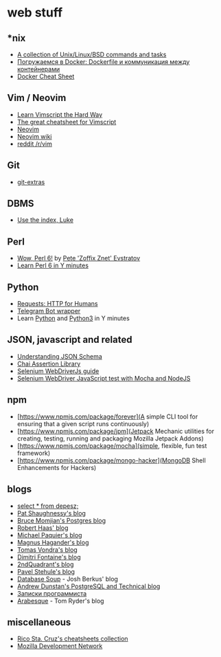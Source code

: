 # web stuff

## \*nix

 - [A collection of Unix/Linux/BSD commands and tasks](http://cb.vu/unixtoolbox.xhtml)
 - [Погружаемся в Docker: Dockerfile и коммуникация между контейнерами](https://habrahabr.ru/company/infobox/blog/240623/)
 - [Docker Cheat Sheet](https://github.com/wsargent/docker-cheat-sheet)

## Vim / Neovim

 - [Learn Vimscript the Hard Way](http://learnvimscriptthehardway.stevelosh.com)
 - [The great cheatsheet for Vimscript](http://ricostacruz.com/cheatsheets/vimscript.html)
 - [Neovim](https://neovim.io)
 - [Neovim wiki](https://github.com/neovim/neovim/wiki)
 - [reddit /r/vim](https://www.reddit.com/search?q=vim&sort=new)

## Git
 - [git-extras](https://github.com/tj/git-extras)

## DBMS

 - [Use the index, Luke](http://use-the-index-luke.com/)

## Perl

 - [Wow, Perl 6!](http://tpm2016.zoffix.com) by [Pete 'Zoffix Znet' Evstratov](https://metacpan.org/author/ZOFFIX)
 - [Learn Perl 6 in Y minutes](https://learnxinyminutes.com/docs/perl6)

## Python

 - [Requests: HTTP for Humans](http://docs.python-requests.org/en/master/)
 - [Telegram Bot wrapper](https://github.com/python-telegram-bot/python-telegram-bot.git)
 - Learn [Python](https://learnxinyminutes.com/docs/python) and [Python3](https://learnxinyminutes.com/docs/python3) in Y minutes

## JSON, javascript and related

 - [Understanding JSON Schema](http://spacetelescope.github.io/understanding-json-schema/index.html)
 - [Chai Assertion Library](http://chaijs.com/)
 - [Selenium WebDriverJs guide](https://github.com/SeleniumHQ/selenium/wiki/WebDriverJs)
 - [Selenium WebDriver JavaScript test with Mocha and NodeJS](https://gist.github.com/patoi/5330701)

## npm

 - [https://www.npmjs.com/package/forever](A simple CLI tool for ensuring that a given script runs continuously)
 - [https://www.npmjs.com/package/jpm](Jetpack Mechanic utilities for creating, testing, running and packaging Mozilla Jetpack Addons)
 - [https://www.npmjs.com/package/mocha](simple, flexible, fun test framework)
 - [https://www.npmjs.com/package/mongo-hacker](MongoDB Shell Enhancements for Hackers)

## blogs

 - [select * from depesz;](http://www.depesz.com)
 - [Pat Shaughnessy's blog](http://patshaughnessy.net)
 - [Bruce Momjian's Postgres blog](http://momjian.us/main/blogs/pgblog.html)
 - [Robert Haas' blog](http://rhaas.blogspot.ru/search/label/postgresql)
 - [Michael Paquier's blog](http://michael.otacoo.com)
 - [Magnus Hagander's blog](http://blog.hagander.net/tags/postgresql)
 - [Tomas Vondra's blog](http://blog.pgaddict.com)
 - [Dimitri Fontaine's blog](http://tapoueh.org/tags/postgresql)
 - [2ndQuadrant's blog](http://blog.2ndquadrant.com)
 - [Pavel Stehule's blog](http://okbob.blogspot.ru)
 - [Database Soup](http://www.databasesoup.com/search/label/postgresql) - Josh Berkus' blog
 - [Andrew Dunstan's PostgreSQL and Technical blog](http://adpgtech.blogspot.ru/search/label/PostgreSQL)
 - [Записки программиста](http://eax.me)
 - [Arabesque](https://sanctum.geek.nz/arabesque) - Tom Ryder's blog

## miscellaneous

 - [Rico Sta. Cruz's cheatsheets collection](http://ricostacruz.com/cheatsheets)
 - [Mozilla Development Network](https://developer.mozilla.org)
